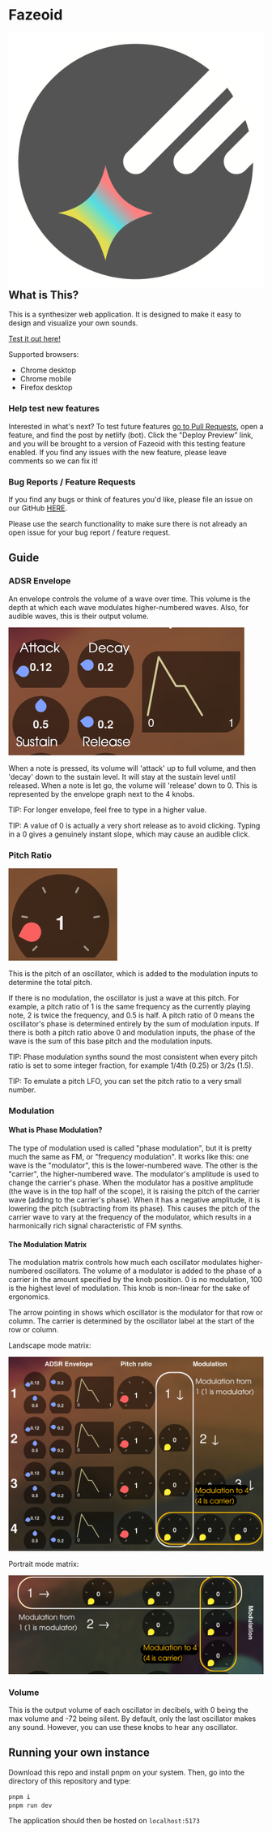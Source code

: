 # Fazeoid

<img alt=logo align=right src=/static/fazeoid.svg />

## What is This?

This is a synthesizer web application. It is designed to make it easy to design and visualize your own sounds.

[Test it out here!](https://fazeoid.netlify.app/)

Supported browsers:
 - Chrome desktop
 - Chrome mobile
 - Firefox desktop

### Help test new features
Interested in what's next? To test future features [go to Pull Requests](https://github.com/bismuthsoft/fazeoid/pulls), open a feature, and find the post by netlify (bot). Click the "Deploy Preview" link, and you will be brought to a version of Fazeoid with this testing feature enabled. If you find any issues with the new feature, please leave comments so we can fix it!

### Bug Reports / Feature Requests
If you find any bugs or think of features you'd like, please file an issue on our GitHub [HERE](https://github.com/bismuthsoft/fazeoid/issues).

Please use the search functionality to make sure there is not already an open issue for your bug report / feature request.

## Guide

### ADSR Envelope
An envelope controls the volume of a wave over time. This volume is the depth at which each wave modulates higher-numbered waves. Also, for audible waves, this is their output volume.

![](https://raw.githubusercontent.com/bismuthsoft/fazeoid/master/assets/envelopes.png)

When a note is pressed, its volume will 'attack' up to full volume, and then 'decay' down to the sustain level. It will stay at the sustain level until released. When a note is let go, the volume will 'release' down to 0. This is represented by the envelope graph next to the 4 knobs.

TIP: For longer envelope, feel free to type in a higher value.

TIP: A value of 0 is actually a very short release as to avoid clicking. Typing in a 0 gives a genuinely instant slope, which may cause an audible click.

### Pitch Ratio
![](https://raw.githubusercontent.com/bismuthsoft/fazeoid/master/assets/pitchratio.png)

This is the pitch of an oscillator, which is added to the modulation inputs to determine the total pitch.

If there is no modulation, the oscillator is just a wave at this pitch. For example, a pitch ratio of 1 is the same frequency as the currently playing note, 2 is twice the frequency, and 0.5 is half.
A pitch ratio of 0 means the oscillator's phase is determined entirely by the sum of modulation inputs.
If there is both a pitch ratio above 0 and modulation inputs, the phase of the wave is the sum of this base pitch and the modulation inputs.

TIP: Phase modulation synths sound the most consistent when every pitch ratio is set to some integer fraction, for example 1/4th (0.25) or 3/2s (1.5).

TIP: To emulate a pitch LFO, you can set the pitch ratio to a very small number.

### Modulation
#### What is Phase Modulation?
The type of modulation used is called "phase modulation", but it is pretty much the same as FM, or "frequency modulation". It works like this: one wave is the "modulator", this is the lower-numbered wave. The other is the "carrier", the higher-numbered wave. The modulator's amplitude is used to change the carrier's phase. When the modulator has a positive amplitude (the wave is in the top half of the scope), it is raising the pitch of the carrier wave (adding to the carrier's phase). When it has a negative amplitude, it is lowering the pitch (subtracting from its phase). This causes the pitch of the carrier wave to vary at the frequency of the modulator, which results in a harmonically rich signal characteristic of FM synths.

#### The Modulation Matrix
The modulation matrix controls how much each oscillator modulates higher-numbered oscillators. The volume of a modulator is added to the phase of a carrier in the amount specified by the knob position. 0 is no modulation, 100 is the highest level of modulation. This knob is non-linear for the sake of ergonomics.

The arrow pointing in shows which oscillator is the modulator for that row or column. The carrier is determined by the oscillator label at the start of the row or column.

Landscape mode matrix:

![](https://raw.githubusercontent.com/bismuthsoft/fazeoid/master/assets/modulation2.png)

Portrait mode matrix:

![](https://raw.githubusercontent.com/bismuthsoft/fazeoid/master/assets/modulation3.png)

### Volume
This is the output volume of each oscillator in decibels, with 0 being the max volume and -72 being silent. By default, only the last oscillator makes any sound. However, you can use these knobs to hear any oscillator.

## Running your own instance

Download this repo and install pnpm on your system. Then, go into the directory of this repository and type:

```bash
pnpm i
pnpm run dev
```

The application should then be hosted on `localhost:5173`
